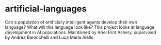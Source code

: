 # artificial-languages
Can a population of artificially intelligent agents develop their own language? What will this language look like?
This project looks at language development in AI populations. Maintained by Ariel Flint Ashery, supervised by Andrea Baronchelli and Luca Maria Aiello.
